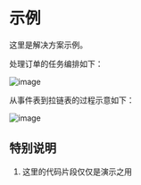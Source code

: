 # 示例

这里是解决方案示例。

处理订单的任务编排如下：

![image](https://user-images.githubusercontent.com/633976/119816167-fa0cd080-bf1e-11eb-95f0-e173cd446b0c.png)

从事件表到拉链表的过程示意如下：

![image](https://raw.githubusercontent.com/data-community/batch-data-pipeline-exercise/master/examples/events-to-scd-type-2.png)

## 特别说明

1. 这里的代码片段仅仅是演示之用
